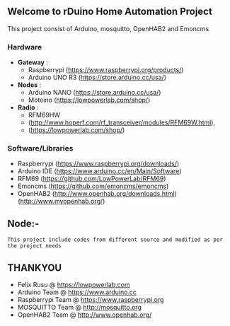 ## Welcome to rDuino Home Automation Project

This project consist of Arduino, mosquitto, OpenHAB2 and Emoncms

### Hardware

- **Gateway** : 
	- Raspberrypi (https://www.raspberrypi.org/products/)
	- Arduino UNO R3 (https://store.arduino.cc/usa/)
- **Nodes** :
	- Arduino NANO (https://store.arduino.cc/usa/)
	- Moteino (https://lowpowerlab.com/shop/)
- **Radio** :
	- RFM69HW
	* (http://www.hoperf.com/rf_transceiver/modules/RFM69W.html),
	* (https://lowpowerlab.com/shop/)

### Software/Libraries
- Raspberrypi (https://www.raspberrypi.org/downloads/)
- Arduino IDE (https://www.arduino.cc/en/Main/Software)
- RFM69 (https://github.com/LowPowerLab/RFM69)
- Emoncms (https://github.com/emoncms/emoncms)
- OpenHAB2 (http://www.openhab.org/downloads.html)
	   (http://www.myopenhab.org/)

## Node:-
	This project include codes from different source and modified as per the project needs

## THANKYOU
- Felix Rusu @ https://lowpowerlab.com
- Arduino Team @ https://www.arduino.cc
- Raspberrypi Team @ https://www.raspberrypi.org
- MOSQUITTO Team @ http://mosquitto.org
- OpenHAB2 Team @ http://www.openhab.org/
